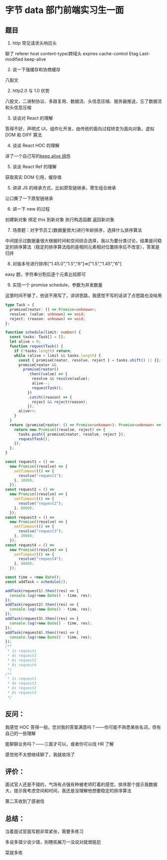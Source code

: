 # 字节 data 部门前端实习生一面

## 题目

1. http 常见请求头响应头

聊了 referer host content-type/跨域头 expires cache-control Etag Last-modified keep-alive

2. 说一下强缓存和协商缓存

八股文

2. http2.0 与 1.0 优势

八股文，二进制协议、多路复用、数据流、头信息压缩、服务器推送，忘了数据流和头信息压缩

3. 谈谈对 React 的理解

答得不好，声明式 UI，组件化开发，由传统的面向过程转变为面向对象，虚拟 DOM 和 DIFF 算法

4. 谈谈 React HOC 的理解

讲了一个自己写的[keep alive 组件](https://github.com/PassionFruitAXE/react-component-keepalive)

5. 谈谈 React Ref 的理解

获取真实 DOM 引用，缓存值

5. 讲讲 JS 的继承方式，比如原型链继承，寄生组合继承

让口撕了一下原型链继承

6. 讲一下 new 的过程

创建新对象 绑定 this 到新对象 执行构造函数 返回新对象

7. 场景题：对字节员工(数据量很大)进行年龄排序，选择什么排序算法

中间提示过数据量很大根据时间和空间综合选择，我以为要分类讨论，结果是问稳定的排序算法（稳定的排序算法指的是相同元素相对位置排序后不改变），答案是归并

8. 对版本号进行排序["1.45.0","1.5","6"]=>["1.5","1.45","6"]

easy 题，字符串分割后逐个元素比较即可

9. 实现一个 promise schedule，参数为并发数量

这里时间不够了，他说不用写了，讲讲思路，我感觉不写的话讲了点思路也没啥用

```ts
type Task = {
  promiseCreator: () => Promise<unknown>;
  resolve: (value: unknown) => void;
  reject: (reason: unknown) => void;
};

function schedule(limit: number) {
  const tasks: Task[] = [];
  let alive = 0;
  function requestTask() {
    if (!tasks.length) return;
    while (alive < limit && tasks.length) {
      const { promiseCreator, resolve, reject } = tasks.shift() || {};
      promiseCreator &&
        promiseCreator()
          .then((value) => {
            resolve && resolve(value);
            alive--;
            requestTask();
          })
          .catch((reason) => {
            reject && reject(reason);
          });
      alive++;
    }
  }
  return (promiseCreator: () => Promise<unknown>): Promise<unknown> => {
    return new Promise((resolve, reject) => {
      tasks.push({ promiseCreator, resolve, reject });
      requestTask();
    });
  };
}

const request1 = () =>
  new Promise((resolve) => {
    setTimeout(() => {
      resolve("request1");
    }, 1000);
  });
const request2 = () =>
  new Promise((resolve) => {
    setTimeout(() => {
      resolve("request2");
    }, 6000);
  });
const request3 = () =>
  new Promise((resolve) => {
    setTimeout(() => {
      resolve("request3");
    }, 3000);
  });
const request4 = () =>
  new Promise((resolve) => {
    setTimeout(() => {
      resolve("request4");
    }, 4000);
  });

const time = +new Date();
const addTask = schedule(2);

addTask(request1).then((res) => {
  console.log(+new Date() - time, res);
});
addTask(request2).then((res) => {
  console.log(+new Date() - time, res);
});
addTask(request3).then((res) => {
  console.log(+new Date() - time, res);
});
addTask(request4).then((res) => {
  console.log(+new Date() - time, res);
});
/**
 * 1s request1
 * 4s request3
 * 6s request2
 * 8s request4
 */
/**
 * 1s request1
 * 4s request3
 * 6s request2
 * 8s request4
 */
```

## 反问：

我感觉 HOC 答得一般，您对我的答案满意吗？——你可能不熟悉某些名词，但有自己的一些理解

能聊聊业务吗？——三面才可以，或者你可以找 HR 了解

感觉他不太想继续聊了，我就收场了

## 评价：

面试官人还是不错的，气场有点强有种被老师盯着的感觉，排序那个提示我数据大，提示我考虑空间和时间，我还是没理解他想要稳定的排序算法

第二天收到了感谢信

## 总结：

当着面试官面写题非常紧张，需要多练习

多说多错少说少错，别瞎拓展万一没说对就很尴尬

菜就多练
